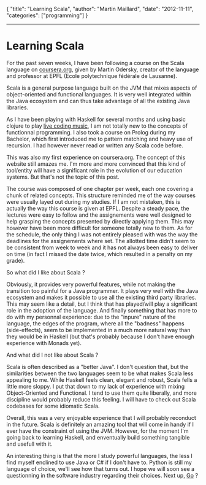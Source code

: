 {
    "title": "Learning Scala",
    "author": "Martin Maillard",
    "date": "2012-11-11",
    "categories": ["programming"]
}

-----

Learning Scala
==============

For the past seven weeks, I have been following a course on the Scala language
on [coursera.org](http://coursera.org), given by Martin Odersky, creator of the
language and professor at EPFL (Ecole polytechnique fédérale de Lausanne).

Scala is a general purpose language built on the JVM that mixes aspects of
object-oriented and functional languages. It is very well integrated within
the Java ecosystem and can thus take advantage of all the existing Java
libraries.

As I have been playing with Haskell for several months and using basic
clojure to play [live coding music](http://overtone), I am not totally new to
the concepts of functionnal programming. I also took a course on Prolog during
my Bachelor, which first introduced me to pattern matching and heavy use of
recursion. I had however never read or written any Scala code before.

This was also my first experience on coursera.org. The concept of this website
still amazes me. I'm more and more convinced that this kind of tool/entity will
have a significant role in the evolution of our education systems. But that's
not the topic of this post.

The course was composed of one chapter per week, each one covering a chunk of
related concepts. This structure reminded me of the way courses were usually
layed out during my studies. If I am not mistaken, this is actually the way
this course is given at EPFL. Despite a steady pace, the lectures were easy to
follow and the assignements were well designed to help grasping the concepts
presented by directly applying them. This may however have been more difficult
for someone totally new to them. As for the schedule, the only thing I was not
entirely pleased with was the way the deadlines for the assignements where set.
The allotted time didn't seem to be consistent from week to week and it has not
always been easy to deliver on time (in fact I missed the date twice, which
resulted in a penalty on my grade).

So what did I like about Scala ?

Obviously, it provides very powerful features, while not making the transition
too painful for a Java programmer. It plays very well with the Java ecosystem
and makes it possible to use all the existing third party libraries. This may
seem like a detail, but I think that has played/will play a significant role in
the adoption of the language. And finally something that has more to do with my
personnal experience: due to the "inpure" nature of the language, the edges of
the program, where all the "badness" happens (side-effects), seem to be
implemented in a much more natural way than they would be in Haskell (but
that's probably because I don't have enough experience with Monads yet).

And what did I not like about Scala ?

Scala is often described as a "better Java". I don't question that, but the
similarities between the two languages seem to be what makes Scala less
appealing to me. While Haskell feels clean, elegant and robust, Scala fells a
little more sloppy. I put that down to my lack of experience with mixing
Object-Oriented and Functional. I tend to use them quite liberally, and more
discipline would probably reduce this feeling. I will have to check out Scala
codebases for some idiomatic Scala.

Overall, this was a very enjoyable experience that I will probably reconduct in
the future. Scala is definitely an amazing tool that will come in handy if I
ever have the constraint of using the JVM. However, for the moment I'm going
back to learning Haskell, and enventually build something tangible and usefull
with it.

An interesting thing is that the more I study powerful languages, the less I
find myself enclined to use Java or C# if I don't have to. Python is still my
language of choice, we'll see how that turns out. I hope we will soon see a
questionning in the software industry regarding their choices. Next up,
[Go](http://golang.org) ?
